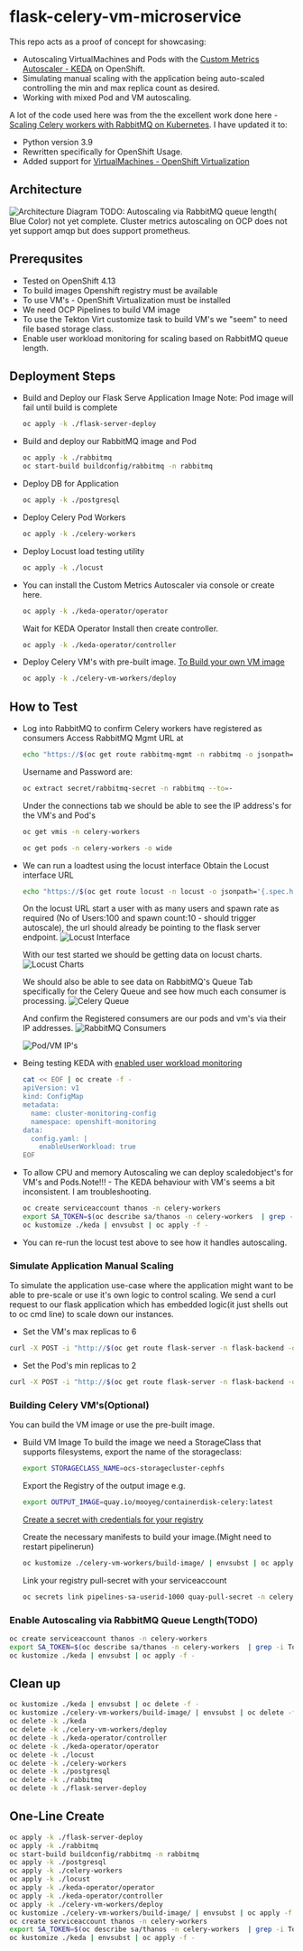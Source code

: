 # flask-celery-vm-microservice

This repo acts as a proof of concept for showcasing:
- Autoscaling VirtualMachines and Pods with the [Custom Metrics Autoscaler - KEDA](https://docs.openshift.com/container-platform/4.13/nodes/cma/nodes-cma-autoscaling-custom.html) on OpenShift.
- Simulating manual scaling with the application being auto-scaled controlling the min and max replica count as desired.
- Working with mixed Pod and VM autoscaling.

 A lot of the code used here was from the the excellent work done here - [Scaling Celery workers with RabbitMQ on Kubernetes](https://learnk8s.io/scaling-celery-rabbitmq-kubernetes). I have updated it to:
 - Python version 3.9
 - Rewritten specifically for OpenShift Usage.
 - Added support for [VirtualMachines - OpenShift Virtualization](https://docs.openshift.com/container-platform/4.13/virt/about-virt.html)


## Architecture
![Architecture Diagram](./images/KEDA-VM.png)
TODO: Autoscaling via RabbitMQ queue length( Blue Color) not yet complete. Cluster metrics autoscaling on OCP does not yet support amqp but does support prometheus.

## Prerequsites
- Tested on OpenShift 4.13
- To build images Openshift registry must be available
- To use VM's - OpenShift Virtualization must be installed
- We need OCP Pipelines to build VM image
- To use the Tekton Virt customize task to build VM's we "seem" to need file based storage class.
- Enable user workload monitoring for scaling based on RabbitMQ queue length.

## Deployment Steps
- Build and Deploy our Flask Serve Application Image
Note: Pod image will fail until build is complete 

    ```bash
    oc apply -k ./flask-server-deploy
    ```
- Build and deploy our RabbitMQ image and Pod  

    ```bash
    oc apply -k ./rabbitmq
    oc start-build buildconfig/rabbitmq -n rabbitmq
    ```

- Deploy DB for Application
    ```bash
    oc apply -k ./postgresql
    ```

- Deploy Celery Pod Workers
    ```bash
    oc apply -k ./celery-workers
    ```

- Deploy Locust load testing utility
    ```bash
    oc apply -k ./locust
    ```

- You can install the Custom Metrics Autoscaler via console or create here.
    ```bash
    oc apply -k ./keda-operator/operator
    ```

  Wait for KEDA Operator Install then create controller.
  
    ```bash
    oc apply -k ./keda-operator/controller
    ```

- Deploy Celery VM's with pre-built image. [To Build your own VM image](#building-celery-vmsoptional)  

    ```bash
    oc apply -k ./celery-vm-workers/deploy
    ```

## How to Test
- Log into RabbitMQ to confirm Celery workers have registered as consumers
  Access RabbitMQ Mgmt URL at 
  ```bash
  echo "https://$(oc get route rabbitmq-mgmt -n rabbitmq -o jsonpath='{.spec.host}')"
  ```

  Username and Password are:
  ```bash
  oc extract secret/rabbitmq-secret -n rabbitmq --to=-
  ```

  Under the connections tab we should be able to see the IP address's for the VM's and Pod's
  ```bash
  oc get vmis -n celery-workers
  ```

  ```bash
  oc get pods -n celery-workers -o wide
  ```

- We can run a loadtest using the locust interface
  Obtain the Locust interface URL

  ```bash
  echo "https://$(oc get route locust -n locust -o jsonpath='{.spec.host}')"
  ```

  On the locust URL start a user with as many users and spawn rate as required (No of Users:100 and spawn count:10 - should trigger autoscale), the url should already be pointing to the flask server endpoint.
  ![Locust Interface](./images/locust.png)

  With our test started we should be getting data on locust charts.
  ![Locust Charts](./images/locust-charts.png)

  We should also be able to see data on RabbitMQ's Queue Tab specifically for the Celery Queue and see how much each consumer is processing.
  ![Celery Queue](./images/celery-queue.png)

  And confirm the Registered consumers are our pods and vm's via their IP addresses.
  ![RabbitMQ Consumers](./images/pod-vm-rabbitmq-output.png)

  ![Pod/VM IP's](./images/pod-vm-ip-output.png )

- Being testing KEDA with [enabled user workload monitoring](https://docs.openshift.com/container-platform/4.13/monitoring/enabling-monitoring-for-user-defined-projects.html)
  ```bash
  cat << EOF | oc create -f -
  apiVersion: v1
  kind: ConfigMap
  metadata:
    name: cluster-monitoring-config
    namespace: openshift-monitoring
  data:
    config.yaml: |
      enableUserWorkload: true
  EOF
  ```


- To allow CPU and memory Autoscaling we can deploy scaledobject's for VM's and Pods.Note!!! - The KEDA behaviour with VM's seems a bit inconsistent. I am troubleshooting.

    ```bash
    oc create serviceaccount thanos -n celery-workers
    export SA_TOKEN=$(oc describe sa/thanos -n celery-workers  | grep -i Tokens | awk '{print $2}')  
    oc kustomize ./keda | envsubst | oc apply -f - 
    ```

- You can re-run the locust test above to see how it handles autoscaling.

### Simulate Application Manual Scaling 
To simulate the application use-case where the application might want to be able to pre-scale or use it's own logic to control scaling. We send a curl request to our flask application which has embedded logic(it just shells out to oc cmd line) to scale down our instances.

- Set the VM's max replicas to 6

```bash
curl -X POST -i "http://$(oc get route flask-server -n flask-backend -o jsonpath='{.spec.host}')/replica?maxreplicacount=6&scaledobject=vm-scaledobject"
```

- Set the Pod's min replicas to 2
```bash
curl -X POST -i "http://$(oc get route flask-server -n flask-backend -o jsonpath='{.spec.host}')/replica?minreplicacount=2&scaledobject=pod-scaledobject"
```


### Building Celery VM's(Optional)
You can build the VM image or use the pre-built image. 

- Build VM Image
    To build the image we need a StorageClass that supports filesystems, export the name of the storageclass:

    ```bash
    export STORAGECLASS_NAME=ocs-storagecluster-cephfs
    ```

    Export the Registry of the output image e.g.

    ```bash
    export OUTPUT_IMAGE=quay.io/mooyeg/containerdisk-celery:latest
    ```

    [Create a secret with credentials for your registry](https://docs.openshift.com/container-platform/4.10/openshift_images/managing_images/using-image-pull-secrets.html#images-allow-pods-to-reference-images-from-secure-registries_using-image-pull-secrets)

    Create the necessary manifests to build your image.(Might need to restart pipelinerun)

    ```bash
    oc kustomize ./celery-vm-workers/build-image/ | envsubst | oc apply -f -   
    ```

    Link your registry pull-secret with your serviceaccount 

    ```bash
    oc secrets link pipelines-sa-userid-1000 quay-pull-secret -n celery-workers --for=pull,mount    
    ```


### Enable Autoscaling via RabbitMQ Queue Length(TODO)
```bash
oc create serviceaccount thanos -n celery-workers
export SA_TOKEN=$(oc describe sa/thanos -n celery-workers  | grep -i Tokens | awk '{print $2}')  
oc kustomize ./keda | envsubst | oc apply -f -  
```

## Clean up
```bash
oc kustomize ./keda | envsubst | oc delete -f -  
oc kustomize ./celery-vm-workers/build-image/ | envsubst | oc delete -f -   
oc delete -k ./keda
oc delete -k ./celery-vm-workers/deploy
oc delete -k ./keda-operator/controller
oc delete -k ./keda-operator/operator
oc delete -k ./locust
oc delete -k ./celery-workers
oc delete -k ./postgresql
oc delete -k ./rabbitmq
oc delete -k ./flask-server-deploy
```
## One-Line Create
```bash
oc apply -k ./flask-server-deploy
oc apply -k ./rabbitmq
oc start-build buildconfig/rabbitmq -n rabbitmq
oc apply -k ./postgresql
oc apply -k ./celery-workers
oc apply -k ./locust
oc apply -k ./keda-operator/operator
oc apply -k ./keda-operator/controller
oc apply -k ./celery-vm-workers/deploy
oc kustomize ./celery-vm-workers/build-image/ | envsubst | oc apply -f -
oc create serviceaccount thanos -n celery-workers
export SA_TOKEN=$(oc describe sa/thanos -n celery-workers  | grep -i Tokens | awk '{print $2}')
oc kustomize ./keda | envsubst | oc apply -f - 
```






